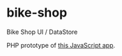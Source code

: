 # bike-shop
Bike Shop UI / DataStore

PHP prototype of [this JavaScript app](https://github.com/SamuelDavis/bike-shop).

